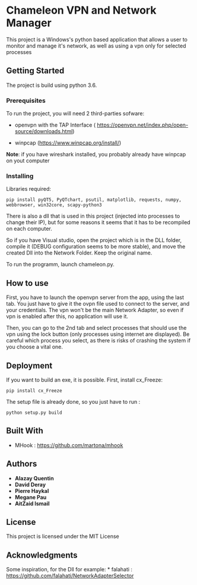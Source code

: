 # Chameleon VPN and Network Manager

This project is a Windows's python based application that allows a user to monitor and manage it's network, as well as using a vpn only for selected processes

## Getting Started

The project is build using python 3.6.


### Prerequisites

To run the project, you will need 2 third-parties sofware:

- openvpn with the TAP Interface ( https://openvpn.net/index.php/open-source/downloads.html)

- winpcap (https://www.winpcap.org/install/)

**Note**: if you have wireshark installed, you probably already have winpcap on yout computer


### Installing

Libraries required:

```
pip install pyQT5, PyQTchart, psutil, matplotlib, requests, numpy, webbrowser, win32core, scapy-python3
```

There is also a dll that is used in this project (injected into processes to change their IP), but for some reasons it seems that it has to be recompiled on each computer.

So if you have Visual studio, open the project which is in the DLL folder, compile it (DEBUG configuration seems to be more stable), and move the created Dll into the Network Folder. Keep the original name.

To run the programm, launch chameleon.py.

## How to use

First, you have to launch the openvpn server from the app, using the last tab.
You just have to give it the ovpn file used to connect to the server, and your credentials. The vpn won't be the main Network Adapter, so even if vpn is enabled after this, no application will use it.

Then, you can go to the 2nd tab and select processes that should use the vpn using the lock button (only processes using internet are displayed).
Be careful which process you select, as there is risks of crashing the system if you choose a vital one.

## Deployment

If you want to build an exe, it is possible. First, install cx_Freeze:

```
pip install cx_Freeze
```

The setup file is already done, so you just have to run :

```
python setup.py build
```

## Built With

* MHook : https://github.com/martona/mhook

## Authors

* **Alazay Quentin**
* **David Deray**
* **Pierre Haykal**
* **Megane Pau**
* **AitZaid Ismail**

## License

This project is licensed under the MIT License

## Acknowledgments

Some inspiration, for the Dll for example:
	* falahati : https://github.com/falahati/NetworkAdapterSelector
